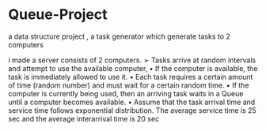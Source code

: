 # Queue-Project
a data structure project , a task generator which generate tasks to 2 computers

i made a server consists of 2 computers.
➢ Tasks arrive at random intervals and attempt to use the available computer,
• If the computer is available, the task is immediately allowed to use it.
• Each task requires a certain amount of time (random number) and must wait for a certain random time.
• If the computer is currently being used, then an arriving task waits in a Queue until a computer becomes available.
• Assume that the task arrival time and service time follows exponential distribution. The average service time is 25 sec
 and the average interarrival time is 20 sec
